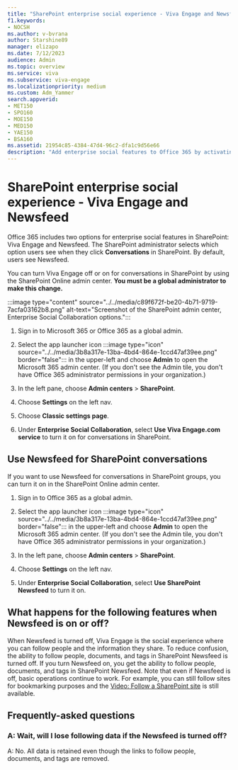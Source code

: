 ```yaml
---
title: "SharePoint enterprise social experience - Viva Engage and Newsfeed"
f1.keywords:
- NOCSH
ms.author: v-bvrana
author: Starshine89
manager: elizapo
ms.date: 7/12/2023
audience: Admin
ms.topic: overview
ms.service: viva
ms.subservice: viva-engage
ms.localizationpriority: medium
ms.custom: Adm_Yammer
search.appverid:
- MET150
- SPO160
- MOE150
- MED150
- YAE150
- BSA160
ms.assetid: 21954c85-4384-47d4-96c2-dfa1c9d56e66
description: "Add enterprise social features to Office 365 by activating Viva Engage or turning on SharePoint Newsfeed. Learn about Viva Engage support options and resources."
---
```


# SharePoint enterprise social experience - Viva Engage and Newsfeed

Office 365 includes two options for enterprise social features in SharePoint: Viva Engage and Newsfeed. The SharePoint administrator selects which option users see when they click **Conversations** in SharePoint. By default, users see Newsfeed. 
  
You can turn Viva Engage off or on for conversations in SharePoint by using the SharePoint Online admin center. **You must be a global administrator to make this change.**
  
:::image type="content" source="../../media/c89f672f-be20-4b71-9719-7acfa03162b8.png" alt-text="Screenshot of the SharePoint admin center, Enterprise Social Collaboration options.":::
  
1. Sign in to Microsoft 365 or Office 365 as a global admin.
    
2. Select the app launcher icon :::image type="icon" source="../../media/3b8a317e-13ba-4bd4-864e-1ccd47af39ee.png" border="false"::: in the upper-left and choose **Admin** to open the Microsoft 365 admin center. (If you don't see the Admin tile, you don't have Office 365 administrator permissions in your organization.) 
    
3. In the left pane, choose **Admin centers** \> **SharePoint**.
    
4. Choose **Settings** on the left nav. 

5. Choose **Classic settings page**.
    
6. Under **Enterprise Social Collaboration**, select **Use Viva Engage.com service** to turn it on for conversations in SharePoint. 
    
## Use Newsfeed for SharePoint conversations
<a name="TurnonNewsfeed"> </a>

If you want to use Newsfeed for conversations in SharePoint groups, you can turn it on in the SharePoint Online admin center.
  
1. Sign in to Office 365 as a global admin.
    
2. Select the app launcher icon :::image type="icon" source="../../media/3b8a317e-13ba-4bd4-864e-1ccd47af39ee.png" border="false"::: in the upper-left and choose **Admin** to open the Microsoft 365 admin center. (If you don't see the Admin tile, you don't have Office 365 administrator permissions in your organization.) 
    
3. In the left pane, choose **Admin centers** \> **SharePoint**.
    
4. Choose **Settings** on the left nav. 
    
5. Under **Enterprise Social Collaboration**, select **Use SharePoint Newsfeed** to turn it on. 
    
## What happens for the following features when Newsfeed is on or off?
<a name="TurnonNewsfeed"> </a>

When Newsfeed is turned off, Viva Engage is the social experience where you can follow people and the information they share. To reduce confusion, the ability to follow people, documents, and tags in SharePoint Newsfeed is turned off. If you turn Newsfeed on, you get the ability to follow people, documents, and tags in SharePoint Newsfeed. Note that even if Newsfeed is off, basic operations continue to work. For example, you can still follow sites for bookmarking purposes and the [Video: Follow a SharePoint site](https://support.office.com/article/33db6fa5-9528-45d7-bcc7-f9c1faaacae0) is still available. 
  
## Frequently-asked questions
<a name="TurnonNewsfeed"> </a>

### A: Wait, will I lose following data if the Newsfeed is turned off?

A: No. All data is retained even though the links to follow people, documents, and tags are removed.
  

